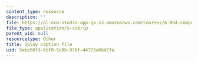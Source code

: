 ```yaml
---
content_type: resource
description: ''
file: https://ol-ocw-studio-app-qa.s3.amazonaws.com/courses/6-004-computation-structures-spring-2017/5ebe60f36bf85e9b97bf44773a66d7fa_q38KAGAKORk.vtt
file_type: application/x-subrip
parent_uid: null
resourcetype: Other
title: 3play caption file
uid: 5ebe60f3-6bf8-5e9b-97bf-44773a66d7fa
---
```


